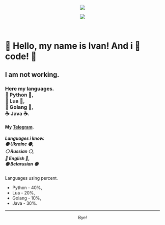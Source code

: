 <p align="center"><img src="https://github-readme-stats.vercel.app/api?username=xzripper&&show_icons=true&theme=radical"></p>
<p align="center"><img src="https://github-readme-stats.vercel.app/api/top-langs/?username=xzripper&langs_count=9"></p>
<br>
<h1>🌈 Hello, my name is Ivan! And i 💖 code! 🌈</h1>
<h2>I am not working.</h2>
<h3>Here my languages.
<br>
🐍 Python 🐍,
<br>
📜 Lua 📜,
<br>
🔵 Golang 🔵,
<br>
☕ Java ☕.
<br>
</h3>
<h4>My <a href='https://t.me/dieeid/'>Telegram</a>.</h4>
<h5>Languages i know.
<br>
🟡 Ukraine 🟡,
<br>
⚪ Russian ⚪,
<br>
🔴 English 🔴,
<br>
🟢 Belarusian 🟢
<br>
</h5>
<p>Languages using percent.</p>
<ul>
  <li>Python - 40%,</li>
  <li>Lua - 20%,</li>
  <li>Golang - 10%,</li>
  <li>Java - 30%.</li>
</ul>
<hr>
<p align="center">Bye!</p>
